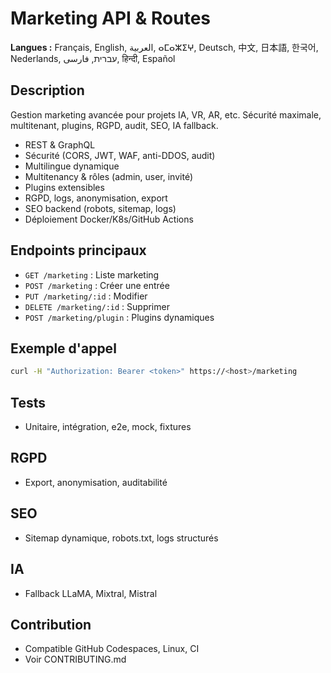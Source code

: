 # Marketing API & Routes

**Langues :** Français, English, العربية, ⴰⵎⴰⵣⵉⵖ, Deutsch, 中文, 日本語, 한국어, Nederlands, עברית, فارسی, हिन्दी, Español

## Description
Gestion marketing avancée pour projets IA, VR, AR, etc. Sécurité maximale, multitenant, plugins, RGPD, audit, SEO, IA fallback.

- REST & GraphQL
- Sécurité (CORS, JWT, WAF, anti-DDOS, audit)
- Multilingue dynamique
- Multitenancy & rôles (admin, user, invité)
- Plugins extensibles
- RGPD, logs, anonymisation, export
- SEO backend (robots, sitemap, logs)
- Déploiement Docker/K8s/GitHub Actions

## Endpoints principaux
- `GET /marketing` : Liste marketing
- `POST /marketing` : Créer une entrée
- `PUT /marketing/:id` : Modifier
- `DELETE /marketing/:id` : Supprimer
- `POST /marketing/plugin` : Plugins dynamiques

## Exemple d'appel
```bash
curl -H "Authorization: Bearer <token>" https://<host>/marketing
```

## Tests
- Unitaire, intégration, e2e, mock, fixtures

## RGPD
- Export, anonymisation, auditabilité

## SEO
- Sitemap dynamique, robots.txt, logs structurés

## IA
- Fallback LLaMA, Mixtral, Mistral

## Contribution
- Compatible GitHub Codespaces, Linux, CI
- Voir CONTRIBUTING.md
